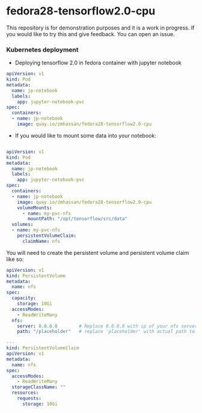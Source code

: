 # fedora28-tensorflow2.0-cpu

This repository is for demonstration purposes and it is a work in progress. If you would like to try this and give feedback. You can open an issue.

### Kubernetes deployment


* Deploying tensorflow 2.0 in fedora container with jupyter notebook
```yaml
apiVersion: v1
kind: Pod
metadata:
  name: jp-notebook
  labels:
    app: jupyter-notebook-pvc
spec:
  containers:
  - name: jp-notebook
    image: quay.io/zmhassan/fedora28-tensorflow2.0-cpu
```

* If you would like to mount some data into your notebook:

```yaml

apiVersion: v1
kind: Pod
metadata:
  name: jp-notebook
  labels:
    app: jupyter-notebook-pvc
spec:
  containers:
  - name: jp-notebook
    image: quay.io/zmhassan/fedora28-tensorflow2.0-cpu
    volumeMounts:
      - name: my-pvc-nfs
        mountPath: "/opt/tensorflow/src/data"
  volumes:
  - name: my-pvc-nfs
    persistentVolumeClaim:
      claimName: nfs
```

You will need to create the persistent volume and persistent volume claim like so:

```yaml
apiVersion: v1
kind: PersistentVolume
metadata:
  name: nfs
spec:
  capacity:
    storage: 10Gi
  accessModes:
    - ReadWriteMany
  nfs:
    server: 0.0.0.0        # Replace 0.0.0.0 with ip of your nfs server
    path: "/placeholder"   # replace 'placeholder' with actual path to your training dataset  

---
kind: PersistentVolumeClaim
apiVersion: v1
metadata:
  name: nfs
spec:
  accessModes:
    - ReadWriteMany
  storageClassName: ""
  resources:
    requests:
      storage: 10Gi
```


